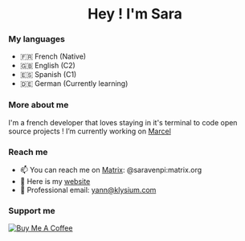 <h1 align="center">Hey ! I'm Sara</h1>

### My languages
  - 🇫🇷 French (Native)
  - 🇬🇧 English (C2)
  - 🇪🇸 Spanish (C1)
  - 🇩🇪 German (Currently learning)

### More about me
I'm a french developer that loves staying in it's terminal to code open source projects ! I’m currently working on [Marcel](https://marcel.my)

### Reach me
  - 📫 You can reach me on [Matrix](https://matrix.org/): @saravenpi:matrix.org
  - 🌱 Here is my [website](https://saravenpi.me)
  - 💼 Professional email: yann@klysium.com

### Support me
[![Buy Me A Coffee](https://www.buymeacoffee.com/assets/img/custom_images/orange_img.png)](https://www.buymeacoffee.com/saravenpi)
